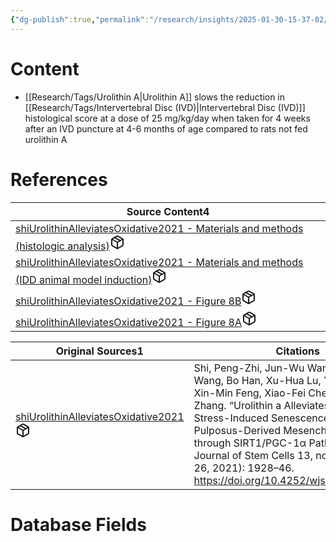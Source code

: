 ```yaml
---
{"dg-publish":true,"permalink":"/research/insights/2025-01-30-15-37-02/","updated":"2025-01-30T15:37:02-05:00"}
---
```


# Content
- [[Research/Tags/Urolithin A\|Urolithin A]] slows the reduction in [[Research/Tags/Intervertebral Disc (IVD)\|Intervertebral Disc (IVD)]] histological score at a dose of 25 mg/kg/day when taken for 4 weeks after an IVD puncture at 4-6 months of age compared to rats not fed urolithin A
# References
<div><table class="dataview table-view-table"><thead class="table-view-thead"><tr class="table-view-tr-header"><th class="table-view-th"><span>Source Content</span><span class="dataview small-text">4</span></th></tr></thead><tbody class="table-view-tbody"><tr><td><span><a data-tooltip-position="top" aria-label="Research/Source Content/shiUrolithinAlleviatesOxidative2021 - Materials and methods (histologic analysis).md" data-href="Research/Source Content/shiUrolithinAlleviatesOxidative2021 - Materials and methods (histologic analysis).md" href="Research/Source Content/shiUrolithinAlleviatesOxidative2021 - Materials and methods (histologic analysis).md" class="internal-link" target="_blank" rel="noopener nofollow" fileclass-name="Research Links">shiUrolithinAlleviatesOxidative2021 - Materials and methods (histologic analysis)</a><a class="metadata-menu fileclass-icon"><svg xmlns="http://www.w3.org/2000/svg" width="24" height="24" viewBox="0 0 24 24" fill="none" stroke="currentColor" stroke-width="2" stroke-linecap="round" stroke-linejoin="round" class="svg-icon lucide-package"><path d="m7.5 4.27 9 5.15"></path><path d="M21 8a2 2 0 0 0-1-1.73l-7-4a2 2 0 0 0-2 0l-7 4A2 2 0 0 0 3 8v8a2 2 0 0 0 1 1.73l7 4a2 2 0 0 0 2 0l7-4A2 2 0 0 0 21 16Z"></path><path d="m3.3 7 8.7 5 8.7-5"></path><path d="M12 22V12"></path></svg></a></span></td></tr><tr><td><span><a data-tooltip-position="top" aria-label="Research/Source Content/shiUrolithinAlleviatesOxidative2021 - Materials and methods (IDD animal model induction).md" data-href="Research/Source Content/shiUrolithinAlleviatesOxidative2021 - Materials and methods (IDD animal model induction).md" href="Research/Source Content/shiUrolithinAlleviatesOxidative2021 - Materials and methods (IDD animal model induction).md" class="internal-link" target="_blank" rel="noopener nofollow" fileclass-name="Research Links">shiUrolithinAlleviatesOxidative2021 - Materials and methods (IDD animal model induction)</a><a class="metadata-menu fileclass-icon"><svg xmlns="http://www.w3.org/2000/svg" width="24" height="24" viewBox="0 0 24 24" fill="none" stroke="currentColor" stroke-width="2" stroke-linecap="round" stroke-linejoin="round" class="svg-icon lucide-package"><path d="m7.5 4.27 9 5.15"></path><path d="M21 8a2 2 0 0 0-1-1.73l-7-4a2 2 0 0 0-2 0l-7 4A2 2 0 0 0 3 8v8a2 2 0 0 0 1 1.73l7 4a2 2 0 0 0 2 0l7-4A2 2 0 0 0 21 16Z"></path><path d="m3.3 7 8.7 5 8.7-5"></path><path d="M12 22V12"></path></svg></a></span></td></tr><tr><td><span><a data-tooltip-position="top" aria-label="Research/Source Content/shiUrolithinAlleviatesOxidative2021 - Figure 8B.md" data-href="Research/Source Content/shiUrolithinAlleviatesOxidative2021 - Figure 8B.md" href="Research/Source Content/shiUrolithinAlleviatesOxidative2021 - Figure 8B.md" class="internal-link" target="_blank" rel="noopener nofollow" fileclass-name="Research Links">shiUrolithinAlleviatesOxidative2021 - Figure 8B</a><a class="metadata-menu fileclass-icon"><svg xmlns="http://www.w3.org/2000/svg" width="24" height="24" viewBox="0 0 24 24" fill="none" stroke="currentColor" stroke-width="2" stroke-linecap="round" stroke-linejoin="round" class="svg-icon lucide-package"><path d="m7.5 4.27 9 5.15"></path><path d="M21 8a2 2 0 0 0-1-1.73l-7-4a2 2 0 0 0-2 0l-7 4A2 2 0 0 0 3 8v8a2 2 0 0 0 1 1.73l7 4a2 2 0 0 0 2 0l7-4A2 2 0 0 0 21 16Z"></path><path d="m3.3 7 8.7 5 8.7-5"></path><path d="M12 22V12"></path></svg></a></span></td></tr><tr><td><span><a data-tooltip-position="top" aria-label="Research/Source Content/shiUrolithinAlleviatesOxidative2021 - Figure 8A.md" data-href="Research/Source Content/shiUrolithinAlleviatesOxidative2021 - Figure 8A.md" href="Research/Source Content/shiUrolithinAlleviatesOxidative2021 - Figure 8A.md" class="internal-link" target="_blank" rel="noopener nofollow" fileclass-name="Research Links">shiUrolithinAlleviatesOxidative2021 - Figure 8A</a><a class="metadata-menu fileclass-icon"><svg xmlns="http://www.w3.org/2000/svg" width="24" height="24" viewBox="0 0 24 24" fill="none" stroke="currentColor" stroke-width="2" stroke-linecap="round" stroke-linejoin="round" class="svg-icon lucide-package"><path d="m7.5 4.27 9 5.15"></path><path d="M21 8a2 2 0 0 0-1-1.73l-7-4a2 2 0 0 0-2 0l-7 4A2 2 0 0 0 3 8v8a2 2 0 0 0 1 1.73l7 4a2 2 0 0 0 2 0l7-4A2 2 0 0 0 21 16Z"></path><path d="m3.3 7 8.7 5 8.7-5"></path><path d="M12 22V12"></path></svg></a></span></td></tr></tbody></table></div><div><table class="dataview table-view-table"><thead class="table-view-thead"><tr class="table-view-tr-header"><th class="table-view-th"><span>Original Sources</span><span class="dataview small-text">1</span></th><th class="table-view-th"><span>Citations</span></th></tr></thead><tbody class="table-view-tbody"><tr><td><span><a data-tooltip-position="top" aria-label="Research/Evidence Sources/shiUrolithinAlleviatesOxidative2021.md" data-href="Research/Evidence Sources/shiUrolithinAlleviatesOxidative2021.md" href="Research/Evidence Sources/shiUrolithinAlleviatesOxidative2021.md" class="internal-link" target="_blank" rel="noopener nofollow" fileclass-name="Research Links">shiUrolithinAlleviatesOxidative2021</a><a class="metadata-menu fileclass-icon"><svg xmlns="http://www.w3.org/2000/svg" width="24" height="24" viewBox="0 0 24 24" fill="none" stroke="currentColor" stroke-width="2" stroke-linecap="round" stroke-linejoin="round" class="svg-icon lucide-package"><path d="m7.5 4.27 9 5.15"></path><path d="M21 8a2 2 0 0 0-1-1.73l-7-4a2 2 0 0 0-2 0l-7 4A2 2 0 0 0 3 8v8a2 2 0 0 0 1 1.73l7 4a2 2 0 0 0 2 0l7-4A2 2 0 0 0 21 16Z"></path><path d="m3.3 7 8.7 5 8.7-5"></path><path d="M12 22V12"></path></svg></a></span></td><td><span>Shi, Peng-Zhi, Jun-Wu Wang, Ping-Chuan Wang, Bo Han, Xu-Hua Lu, Yong-Xin Ren, Xin-Min Feng, Xiao-Fei Cheng, and Liang Zhang. “Urolithin a Alleviates Oxidative Stress-Induced Senescence in Nucleus Pulposus-Derived Mesenchymal Stem Cells through SIRT1/PGC-1α Pathway.” World Journal of Stem Cells 13, no. 12 (December 26, 2021): 1928–46. <a rel="noopener nofollow" class="external-link" href="https://doi.org/10.4252/wjsc.v13.i12.1928" target="_blank">https://doi.org/10.4252/wjsc.v13.i12.1928</a>.</span></td></tr></tbody></table></div>

# Database Fields